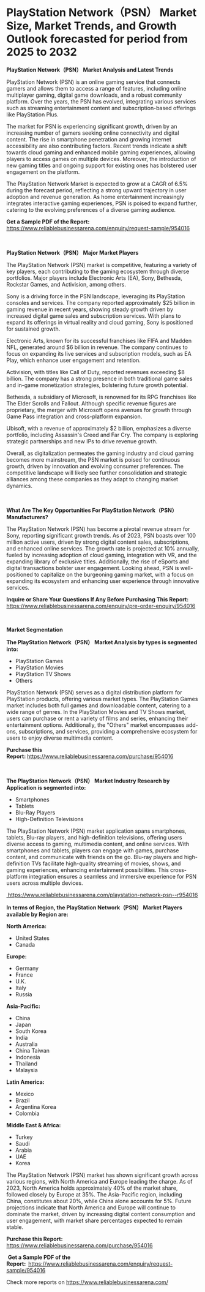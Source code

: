 <p><h1>PlayStation Network（PSN） Market Size, Market Trends, and Growth Outlook forecasted for period from 2025 to 2032</h1></p><p><strong>PlayStation Network（PSN） Market Analysis and Latest Trends</strong></p>
<p><p>PlayStation Network (PSN) is an online gaming service that connects gamers and allows them to access a range of features, including online multiplayer gaming, digital game downloads, and a robust community platform. Over the years, the PSN has evolved, integrating various services such as streaming entertainment content and subscription-based offerings like PlayStation Plus.</p><p>The market for PSN is experiencing significant growth, driven by an increasing number of gamers seeking online connectivity and digital content. The rise in smartphone penetration and growing internet accessibility are also contributing factors. Recent trends indicate a shift towards cloud gaming and enhanced mobile gaming experiences, allowing players to access games on multiple devices. Moreover, the introduction of new gaming titles and ongoing support for existing ones has bolstered user engagement on the platform.</p><p>The PlayStation Network Market is expected to grow at a CAGR of 6.5% during the forecast period, reflecting a strong upward trajectory in user adoption and revenue generation. As home entertainment increasingly integrates interactive gaming experiences, PSN is poised to expand further, catering to the evolving preferences of a diverse gaming audience.</p></p>
<p><strong>Get a Sample PDF of the Report:&nbsp;</strong> <a href="https://www.reliablebusinessarena.com/enquiry/request-sample/954016?utm_campaign=2529&utm_medium=2&utm_source=Github&utm_content=ia&utm_term=21032025&utm_id=playstation-networkpsn">https://www.reliablebusinessarena.com/enquiry/request-sample/954016</a></p>
<p>&nbsp;</p>
<p><strong>PlayStation Network（PSN） Major Market Players</strong></p>
<p><p>The PlayStation Network (PSN) market is competitive, featuring a variety of key players, each contributing to the gaming ecosystem through diverse portfolios. Major players include Electronic Arts (EA), Sony, Bethesda, Rockstar Games, and Activision, among others.</p><p>Sony is a driving force in the PSN landscape, leveraging its PlayStation consoles and services. The company reported approximately $25 billion in gaming revenue in recent years, showing steady growth driven by increased digital game sales and subscription services. With plans to expand its offerings in virtual reality and cloud gaming, Sony is positioned for sustained growth.</p><p>Electronic Arts, known for its successful franchises like FIFA and Madden NFL, generated around $6 billion in revenue. The company continues to focus on expanding its live services and subscription models, such as EA Play, which enhance user engagement and retention.</p><p>Activision, with titles like Call of Duty, reported revenues exceeding $8 billion. The company has a strong presence in both traditional game sales and in-game monetization strategies, bolstering future growth potential.</p><p>Bethesda, a subsidiary of Microsoft, is renowned for its RPG franchises like The Elder Scrolls and Fallout. Although specific revenue figures are proprietary, the merger with Microsoft opens avenues for growth through Game Pass integration and cross-platform expansion.</p><p>Ubisoft, with a revenue of approximately $2 billion, emphasizes a diverse portfolio, including Assassin's Creed and Far Cry. The company is exploring strategic partnerships and new IPs to drive revenue growth.</p><p>Overall, as digitalization permeates the gaming industry and cloud gaming becomes more mainstream, the PSN market is poised for continuous growth, driven by innovation and evolving consumer preferences. The competitive landscape will likely see further consolidation and strategic alliances among these companies as they adapt to changing market dynamics.</p></p>
<p>&nbsp;</p>
<p><strong>What Are The Key Opportunities For PlayStation Network（PSN） Manufacturers?</strong></p>
<p><p>The PlayStation Network (PSN) has become a pivotal revenue stream for Sony, reporting significant growth trends. As of 2023, PSN boasts over 100 million active users, driven by strong digital content sales, subscriptions, and enhanced online services. The growth rate is projected at 10% annually, fueled by increasing adoption of cloud gaming, integration with VR, and the expanding library of exclusive titles. Additionally, the rise of eSports and digital transactions bolster user engagement. Looking ahead, PSN is well-positioned to capitalize on the burgeoning gaming market, with a focus on expanding its ecosystem and enhancing user experience through innovative services.</p></p>
<p><strong>Inquire or Share Your Questions If Any Before Purchasing This Report:</strong> <a href="https://www.reliablebusinessarena.com/enquiry/pre-order-enquiry/954016?utm_campaign=2529&utm_medium=2&utm_source=Github&utm_content=ia&utm_term=21032025&utm_id=playstation-networkpsn">https://www.reliablebusinessarena.com/enquiry/pre-order-enquiry/954016</a></p>
<p>&nbsp;</p>
<p><strong>Market Segmentation</strong></p>
<p><strong>The PlayStation Network（PSN） Market Analysis by types is segmented into:</strong></p>
<p><ul><li>PlayStation Games</li><li>PlayStation Movies</li><li>PlayStation TV Shows</li><li>Others</li></ul></p>
<p><p>PlayStation Network (PSN) serves as a digital distribution platform for PlayStation products, offering various market types. The PlayStation Games market includes both full games and downloadable content, catering to a wide range of genres. In the PlayStation Movies and TV Shows market, users can purchase or rent a variety of films and series, enhancing their entertainment options. Additionally, the "Others" market encompasses add-ons, subscriptions, and services, providing a comprehensive ecosystem for users to enjoy diverse multimedia content.</p></p>
<p><strong>Purchase this Report:&nbsp;</strong><a href="https://www.reliablebusinessarena.com/purchase/954016?utm_campaign=2529&utm_medium=2&utm_source=Github&utm_content=ia&utm_term=21032025&utm_id=playstation-networkpsn">https://www.reliablebusinessarena.com/purchase/954016</a></p>
<p>&nbsp;</p>
<p><strong>The PlayStation Network（PSN） Market Industry Research by Application is segmented into:</strong></p>
<p><ul><li>Smartphones</li><li>Tablets</li><li>Blu-Ray Players</li><li>High-Definition Televisions</li></ul></p>
<p><p>The PlayStation Network (PSN) market application spans smartphones, tablets, Blu-ray players, and high-definition televisions, offering users diverse access to gaming, multimedia content, and online services. With smartphones and tablets, players can engage with games, purchase content, and communicate with friends on the go. Blu-ray players and high-definition TVs facilitate high-quality streaming of movies, shows, and gaming experiences, enhancing entertainment possibilities. This cross-platform integration ensures a seamless and immersive experience for PSN users across multiple devices.</p></p>
<p><a href="https://www.reliablebusinessarena.com/playstation-network-psn--r954016?utm_campaign=2529&utm_medium=2&utm_source=Github&utm_content=ia&utm_term=21032025&utm_id=playstation-networkpsn">&nbsp;https://www.reliablebusinessarena.com/playstation-network-psn--r954016</a></p>
<p><strong>In terms of Region, the PlayStation Network（PSN） Market Players available by Region are:</strong></p>
<p>
    <p> <strong> North America: </strong>
        <ul>
            <li>United States</li>
            <li>Canada</li>
        </ul>
        </p> 
    <p> <strong> Europe: </strong>
        <ul>
            <li>Germany</li>
            <li>France</li>
            <li>U.K.</li>
            <li>Italy</li>
            <li>Russia</li>
        </ul>
        </p> 
    <p> <strong> Asia-Pacific: </strong>
        <ul>
            <li>China</li>
            <li>Japan</li>
            <li>South Korea</li>
            <li>India</li>
            <li>Australia</li>
            <li>China Taiwan</li>
            <li>Indonesia</li>
            <li>Thailand</li>
            <li>Malaysia</li>
        </ul>
        </p> 
    <p> <strong> Latin America: </strong>
        <ul>
            <li>Mexico</li>
            <li>Brazil</li>
            <li>Argentina Korea</li>
            <li>Colombia</li>
        </ul>
        </p> 
    <p> <strong> Middle East & Africa: </strong>
        <ul>
            <li>Turkey</li>
            <li>Saudi</li>
            <li>Arabia</li>
            <li>UAE</li>
            <li>Korea</li>
        </ul>
    </p>
    </p>
<p><p>The PlayStation Network (PSN) market has shown significant growth across various regions, with North America and Europe leading the charge. As of 2023, North America holds approximately 40% of the market share, followed closely by Europe at 35%. The Asia-Pacific region, including China, constitutes about 20%, while China alone accounts for 5%. Future projections indicate that North America and Europe will continue to dominate the market, driven by increasing digital content consumption and user engagement, with market share percentages expected to remain stable.</p></p>
<p><strong>Purchase this Report: </strong><a href="https://www.reliablebusinessarena.com/purchase/954016?utm_campaign=2529&utm_medium=2&utm_source=Github&utm_content=ia&utm_term=21032025&utm_id=playstation-networkpsn">https://www.reliablebusinessarena.com/purchase/954016</a></p>
<p>&nbsp;<strong>Get a Sample PDF of the Report:&nbsp;&nbsp;</strong><a href="https://www.reliablebusinessarena.com/enquiry/request-sample/954016?utm_campaign=2529&utm_medium=2&utm_source=Github&utm_content=ia&utm_term=21032025&utm_id=playstation-networkpsn">https://www.reliablebusinessarena.com/enquiry/request-sample/954016</a></p>
<p><strong></strong></p>
<p>Check more reports on <a href="https://www.reliablebusinessarena.com/?utm_campaign=2529&utm_medium=2&utm_source=Github&utm_content=ia&utm_term=21032025&utm_id=playstation-networkpsn">https://www.reliablebusinessarena.com/</a></p>